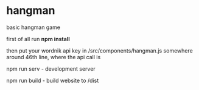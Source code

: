 # hangman

basic hangman game

first of all run ****npm install****

then put your wordnik api key in /src/components/hangman.js somewhere around 46th line, where the api call is

npm run serv - development server

npm run build - build website to /dist 
